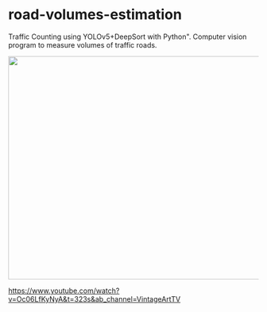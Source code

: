 # road-volumes-estimation
Traffic Counting using YOLOv5+DeepSort with Python". Computer vision program to measure volumes of traffic roads.



<img src="chile2.gif" height="450" width="550"/>



https://www.youtube.com/watch?v=Oc06LfKyNyA&t=323s&ab_channel=VintageArtTV
